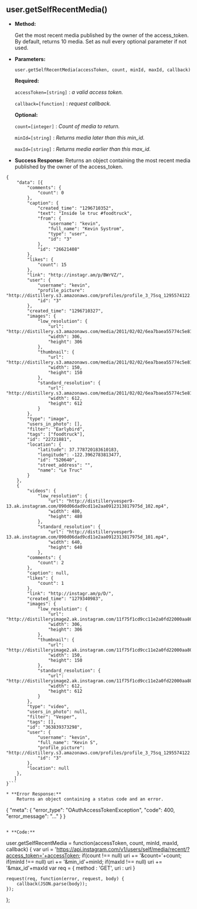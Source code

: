 **user.getSelfRecentMedia()**
----

* **Method:**
  
	Get the most recent media published by the owner of the access_token.
    By default, returns 10 media. Set as null every optional parameter if not used.  
*  **Parameters:**

	```
	user.getSelfRecentMedia(accessToken, count, minId, maxId, callback)
	```

   **Required:**
 
   `accessToken=[string]` : *a valid access token.*
   
   `callback=[function]` : *request callback.*
   
   **Optional:**
   
   `count=[integer]` : *Count of media to return.*
 
   `minId=[string]` : *Returns media later than this min_id.*
 
   `maxId=[string]` : *Returns media earlier than this max_id.*
   

* **Success Response:**
	Returns an object containing the most recent media published by the owner of the access_token.

```
{
    "data": [{
        "comments": {
            "count": 0
        },
        "caption": {
            "created_time": "1296710352",
            "text": "Inside le truc #foodtruck",
            "from": {
                "username": "kevin",
                "full_name": "Kevin Systrom",
                "type": "user",
                "id": "3"
            },
            "id": "26621408"
        },
        "likes": {
            "count": 15
        },
        "link": "http://instagr.am/p/BWrVZ/",
        "user": {
            "username": "kevin",
            "profile_picture": "http://distillery.s3.amazonaws.com/profiles/profile_3_75sq_1295574122.jpg",
            "id": "3"
        },
        "created_time": "1296710327",
        "images": {
            "low_resolution": {
                "url": "http://distillery.s3.amazonaws.com/media/2011/02/02/6ea7baea55774c5e81e7e3e1f6e791a7_6.jpg",
                "width": 306,
                "height": 306
            },
            "thumbnail": {
                "url": "http://distillery.s3.amazonaws.com/media/2011/02/02/6ea7baea55774c5e81e7e3e1f6e791a7_5.jpg",
                "width": 150,
                "height": 150
            },
            "standard_resolution": {
                "url": "http://distillery.s3.amazonaws.com/media/2011/02/02/6ea7baea55774c5e81e7e3e1f6e791a7_7.jpg",
                "width": 612,
                "height": 612
            }
        },
        "type": "image",
        "users_in_photo": [],
        "filter": "Earlybird",
        "tags": ["foodtruck"],
        "id": "22721881",
        "location": {
            "latitude": 37.778720183610183,
            "longitude": -122.3962783813477,
            "id": "520640",
            "street_address": "",
            "name": "Le Truc"
        }
    },
    {
        "videos": {
            "low_resolution": {
                "url": "http://distilleryvesper9-13.ak.instagram.com/090d06dad9cd11e2aa0912313817975d_102.mp4",
                "width": 480,
                "height": 480
            },
            "standard_resolution": {
                "url": "http://distilleryvesper9-13.ak.instagram.com/090d06dad9cd11e2aa0912313817975d_101.mp4",
                "width": 640,
                "height": 640
            },
        "comments": {
            "count": 2
        },
        "caption": null,
        "likes": {
            "count": 1
        },
        "link": "http://instagr.am/p/D/",
        "created_time": "1279340983",
        "images": {
            "low_resolution": {
                "url": "http://distilleryimage2.ak.instagram.com/11f75f1cd9cc11e2a0fd22000aa8039a_6.jpg",
                "width": 306,
                "height": 306
            },
            "thumbnail": {
                "url": "http://distilleryimage2.ak.instagram.com/11f75f1cd9cc11e2a0fd22000aa8039a_5.jpg",
                "width": 150,
                "height": 150
            },
            "standard_resolution": {
                "url": "http://distilleryimage2.ak.instagram.com/11f75f1cd9cc11e2a0fd22000aa8039a_7.jpg",
                "width": 612,
                "height": 612
            }
        },
        "type": "video",
        "users_in_photo": null,
        "filter": "Vesper",
        "tags": [],
        "id": "363839373298",
        "user": {
            "username": "kevin",
            "full_name": "Kevin S",
            "profile_picture": "http://distillery.s3.amazonaws.com/profiles/profile_3_75sq_1295574122.jpg",
            "id": "3"
        },
        "location": null
    },
   ]
}```
 
* **Error Response:**
	Returns an object containing a status code and an error.

```
{
	"meta": {
		"error_type": "OAuthAccessTokenException",
		"code": 400,
		"error_message": "..."
	}
}
```

* **Code:**

```
user.getSelfRecentMedia = function(accessToken, count, minId, maxId, callback) {
	var uri = 'https://api.instagram.com/v1/users/self/media/recent/?access_token='+accessToken;
	if(count !== null) uri += '&count='+count;
	if(minId !== null) uri += '&min_id'+minId;
	if(maxId !== null) uri += '&max_id'+maxId
	var req = {
		method : 'GET',
		uri : uri
	}

	request(req, function(error, request, body) {
		callback(JSON.parse(body));
	});
};
```